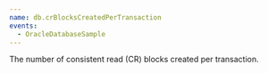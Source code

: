 ```yaml
---
name: db.crBlocksCreatedPerTransaction
events:
  - OracleDatabaseSample
---
```


The number of consistent read (CR) blocks created per transaction.